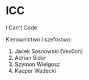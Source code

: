# ICC
I Can't Code

Kierownictwo i szefostwo:
1. Jacek Sosnowski (Vex0on)
2. Adrian Sidor
3. Szymon Wielgosz
4. Kacper Wadecki
